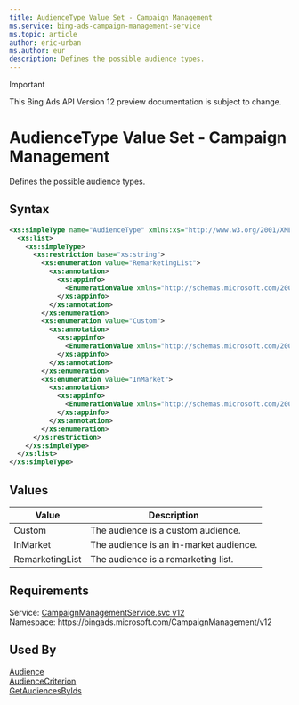 ```yaml
---
title: AudienceType Value Set - Campaign Management
ms.service: bing-ads-campaign-management-service
ms.topic: article
author: eric-urban
ms.author: eur
description: Defines the possible audience types.
---
```

> [!IMPORTANT]
> This Bing Ads API Version 12 preview documentation is subject to change.

# AudienceType Value Set - Campaign Management
Defines the possible audience types.

## Syntax
```xml
<xs:simpleType name="AudienceType" xmlns:xs="http://www.w3.org/2001/XMLSchema">
  <xs:list>
    <xs:simpleType>
      <xs:restriction base="xs:string">
        <xs:enumeration value="RemarketingList">
          <xs:annotation>
            <xs:appinfo>
              <EnumerationValue xmlns="http://schemas.microsoft.com/2003/10/Serialization/">0</EnumerationValue>
            </xs:appinfo>
          </xs:annotation>
        </xs:enumeration>
        <xs:enumeration value="Custom">
          <xs:annotation>
            <xs:appinfo>
              <EnumerationValue xmlns="http://schemas.microsoft.com/2003/10/Serialization/">1</EnumerationValue>
            </xs:appinfo>
          </xs:annotation>
        </xs:enumeration>
        <xs:enumeration value="InMarket">
          <xs:annotation>
            <xs:appinfo>
              <EnumerationValue xmlns="http://schemas.microsoft.com/2003/10/Serialization/">2</EnumerationValue>
            </xs:appinfo>
          </xs:annotation>
        </xs:enumeration>
      </xs:restriction>
    </xs:simpleType>
  </xs:list>
</xs:simpleType>
```

## <a name="values"></a>Values

|Value|Description|
|-----------|---------------|
|<a name="custom"></a>Custom|The audience is a custom audience.|
|<a name="inmarket"></a>InMarket|The audience is an in-market audience.|
|<a name="remarketinglist"></a>RemarketingList|The audience is a remarketing list.|

## Requirements
Service: [CampaignManagementService.svc v12](https://campaign.api.bingads.microsoft.com/Api/Advertiser/CampaignManagement/v11/CampaignManagementService.svc)  
Namespace: https\://bingads.microsoft.com/CampaignManagement/v12  

## Used By
[Audience](audience.md)  
[AudienceCriterion](audiencecriterion.md)  
[GetAudiencesByIds](getaudiencesbyids.md)  
